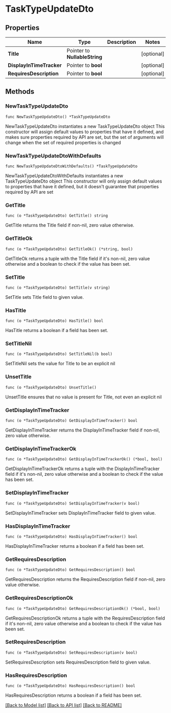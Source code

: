 # TaskTypeUpdateDto

## Properties

Name | Type | Description | Notes
------------ | ------------- | ------------- | -------------
**Title** | Pointer to **NullableString** |  | [optional] 
**DisplayInTimeTracker** | Pointer to **bool** |  | [optional] 
**RequiresDescription** | Pointer to **bool** |  | [optional] 

## Methods

### NewTaskTypeUpdateDto

`func NewTaskTypeUpdateDto() *TaskTypeUpdateDto`

NewTaskTypeUpdateDto instantiates a new TaskTypeUpdateDto object
This constructor will assign default values to properties that have it defined,
and makes sure properties required by API are set, but the set of arguments
will change when the set of required properties is changed

### NewTaskTypeUpdateDtoWithDefaults

`func NewTaskTypeUpdateDtoWithDefaults() *TaskTypeUpdateDto`

NewTaskTypeUpdateDtoWithDefaults instantiates a new TaskTypeUpdateDto object
This constructor will only assign default values to properties that have it defined,
but it doesn't guarantee that properties required by API are set

### GetTitle

`func (o *TaskTypeUpdateDto) GetTitle() string`

GetTitle returns the Title field if non-nil, zero value otherwise.

### GetTitleOk

`func (o *TaskTypeUpdateDto) GetTitleOk() (*string, bool)`

GetTitleOk returns a tuple with the Title field if it's non-nil, zero value otherwise
and a boolean to check if the value has been set.

### SetTitle

`func (o *TaskTypeUpdateDto) SetTitle(v string)`

SetTitle sets Title field to given value.

### HasTitle

`func (o *TaskTypeUpdateDto) HasTitle() bool`

HasTitle returns a boolean if a field has been set.

### SetTitleNil

`func (o *TaskTypeUpdateDto) SetTitleNil(b bool)`

 SetTitleNil sets the value for Title to be an explicit nil

### UnsetTitle
`func (o *TaskTypeUpdateDto) UnsetTitle()`

UnsetTitle ensures that no value is present for Title, not even an explicit nil
### GetDisplayInTimeTracker

`func (o *TaskTypeUpdateDto) GetDisplayInTimeTracker() bool`

GetDisplayInTimeTracker returns the DisplayInTimeTracker field if non-nil, zero value otherwise.

### GetDisplayInTimeTrackerOk

`func (o *TaskTypeUpdateDto) GetDisplayInTimeTrackerOk() (*bool, bool)`

GetDisplayInTimeTrackerOk returns a tuple with the DisplayInTimeTracker field if it's non-nil, zero value otherwise
and a boolean to check if the value has been set.

### SetDisplayInTimeTracker

`func (o *TaskTypeUpdateDto) SetDisplayInTimeTracker(v bool)`

SetDisplayInTimeTracker sets DisplayInTimeTracker field to given value.

### HasDisplayInTimeTracker

`func (o *TaskTypeUpdateDto) HasDisplayInTimeTracker() bool`

HasDisplayInTimeTracker returns a boolean if a field has been set.

### GetRequiresDescription

`func (o *TaskTypeUpdateDto) GetRequiresDescription() bool`

GetRequiresDescription returns the RequiresDescription field if non-nil, zero value otherwise.

### GetRequiresDescriptionOk

`func (o *TaskTypeUpdateDto) GetRequiresDescriptionOk() (*bool, bool)`

GetRequiresDescriptionOk returns a tuple with the RequiresDescription field if it's non-nil, zero value otherwise
and a boolean to check if the value has been set.

### SetRequiresDescription

`func (o *TaskTypeUpdateDto) SetRequiresDescription(v bool)`

SetRequiresDescription sets RequiresDescription field to given value.

### HasRequiresDescription

`func (o *TaskTypeUpdateDto) HasRequiresDescription() bool`

HasRequiresDescription returns a boolean if a field has been set.


[[Back to Model list]](../README.md#documentation-for-models) [[Back to API list]](../README.md#documentation-for-api-endpoints) [[Back to README]](../README.md)


